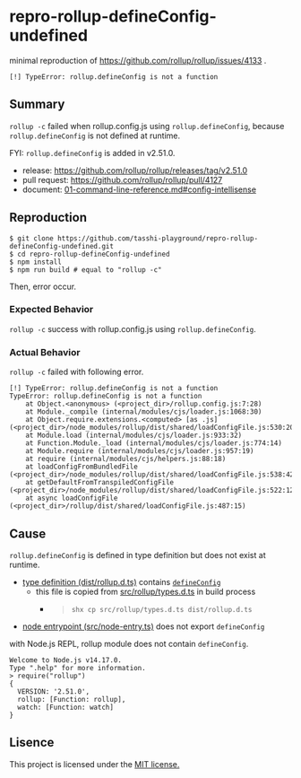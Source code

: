 # repro-rollup-defineConfig-undefined

minimal reproduction of https://github.com/rollup/rollup/issues/4133 .

```
[!] TypeError: rollup.defineConfig is not a function
```

## Summary
`rollup -c` failed when rollup.config.js using `rollup.defineConfig`, because `rollup.defineConfig` is not defined at runtime.

FYI: `rollup.defineConfig` is added in v2.51.0.

- release: https://github.com/rollup/rollup/releases/tag/v2.51.0
- pull request: https://github.com/rollup/rollup/pull/4127
- document: [01-command-line-reference.md#config-intellisense](https://github.com/rollup/rollup/blob/master/docs/01-command-line-reference.md#config-intellisense) 

## Reproduction

```shell
$ git clone https://github.com/tasshi-playground/repro-rollup-defineConfig-undefined.git
$ cd repro-rollup-defineConfig-undefined
$ npm install
$ npm run build # equal to "rollup -c"
```

Then, error occur.

### Expected Behavior

`rollup -c` success with rollup.config.js using `rollup.defineConfig`.

### Actual Behavior

`rollup -c` failed with following error.

```
[!] TypeError: rollup.defineConfig is not a function
TypeError: rollup.defineConfig is not a function
    at Object.<anonymous> (<project_dir>/rollup.config.js:7:28)
    at Module._compile (internal/modules/cjs/loader.js:1068:30)
    at Object.require.extensions.<computed> [as .js] (<project_dir>/node_modules/rollup/dist/shared/loadConfigFile.js:530:20)
    at Module.load (internal/modules/cjs/loader.js:933:32)
    at Function.Module._load (internal/modules/cjs/loader.js:774:14)
    at Module.require (internal/modules/cjs/loader.js:957:19)
    at require (internal/modules/cjs/helpers.js:88:18)
    at loadConfigFromBundledFile (<project_dir>/node_modules/rollup/dist/shared/loadConfigFile.js:538:42)
    at getDefaultFromTranspiledConfigFile (<project_dir>/node_modules/rollup/dist/shared/loadConfigFile.js:522:12)
    at async loadConfigFile (<project_dir>/rollup/dist/shared/loadConfigFile.js:487:15)
```

## Cause

`rollup.defineConfig` is defined in type definition but does not exist at runtime.

- [type definition (dist/rollup.d.ts)](https://github.com/rollup/rollup/blob/master/package.json#L7) contains [`defineConfig`](https://github.com/rollup/rollup/blob/master/src/rollup/types.d.ts#L887)
  - this file is copied from [src/rollup/types.d.ts](https://github.com/rollup/rollup/blob/master/src/rollup/types.d.ts) in build process
    - > `shx cp src/rollup/types.d.ts dist/rollup.d.ts`
- [node entrypoint (src/node-entry.ts)](https://github.com/rollup/rollup/blob/master/src/node-entry.ts) does not export `defineConfig`

with Node.js REPL, rollup module does not contain `defineConfig`.

```
Welcome to Node.js v14.17.0.
Type ".help" for more information.
> require("rollup")
{
  VERSION: '2.51.0',
  rollup: [Function: rollup],
  watch: [Function: watch]
}
```

## Lisence

This project is licensed under the [MIT license.](./LICENSE)
